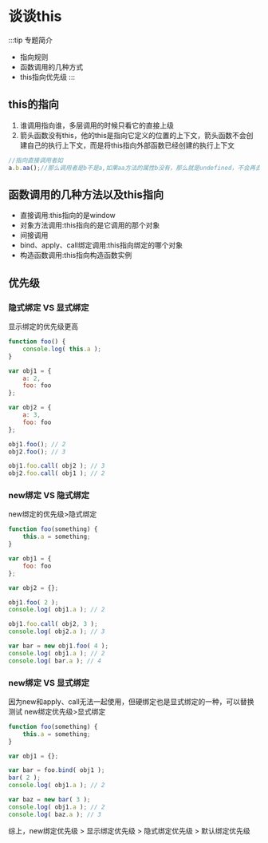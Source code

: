 # 谈谈this
:::tip 专题简介
- 指向规则
- 函数调用的几种方式
- this指向优先级
:::
## this的指向
1. 谁调用指向谁，多层调用的时候只看它的直接上级
2. 箭头函数没有this，他的this是指向它定义的位置的上下文，箭头函数不会创建自己的执行上下文，而是将this指向外部函数已经创建的执行上下文
```js
//指向直接调用者如
a.b.aa();//那么调用者是b不是a,如果aa方法的属性b没有，那么就是undefined，不会再去找a
```

## 函数调用的几种方法以及this指向
- 直接调用:this指向的是window
- 对象方法调用:this指向的是它调用的那个对象
- 间接调用
- bind、apply、call绑定调用:this指向绑定的哪个对象
- 构造函数调用:this指向构造函数实例

## 优先级
### 隐式绑定 VS 显式绑定
显示绑定的优先级更高
```js
function foo() {
    console.log( this.a );
}

var obj1 = {
    a: 2,
    foo: foo
};

var obj2 = {
    a: 3,
    foo: foo
};

obj1.foo(); // 2
obj2.foo(); // 3

obj1.foo.call( obj2 ); // 3
obj2.foo.call( obj1 ); // 2
```

### new绑定 VS 隐式绑定
new绑定的优先级>隐式绑定
```js
function foo(something) {
    this.a = something;
}

var obj1 = {
    foo: foo
};

var obj2 = {};

obj1.foo( 2 );
console.log( obj1.a ); // 2

obj1.foo.call( obj2, 3 );
console.log( obj2.a ); // 3

var bar = new obj1.foo( 4 );
console.log( obj1.a ); // 2
console.log( bar.a ); // 4
```
### new绑定 VS 显式绑定
因为new和apply、call无法一起使用，但硬绑定也是显式绑定的一种，可以替换测试
new绑定优先级>显式绑定
```js
function foo(something) {
    this.a = something;
}

var obj1 = {};

var bar = foo.bind( obj1 );
bar( 2 );
console.log( obj1.a ); // 2

var baz = new bar( 3 );
console.log( obj1.a ); // 2
console.log( baz.a ); // 3
```

综上，new绑定优先级 > 显示绑定优先级 > 隐式绑定优先级 > 默认绑定优先级